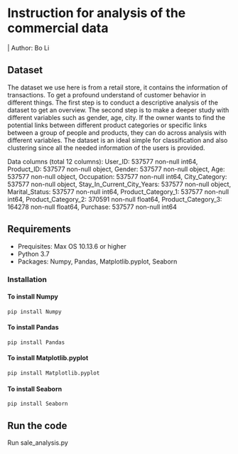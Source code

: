 # Instruction for analysis of the commercial data

| Author: Bo Li

## Dataset

The dataset we use here is from a retail store, it contains the information of transactions. To get a profound understand of customer behavior in different things. The first step is to conduct a descriptive analysis of the dataset to get an overview. The second step is to make a deeper study with different variables such as gender, age, city. If the owner wants to find the potential links between different product categories or specific links between a group of people and products, they can do across analysis with different variables. The dataset is an ideal simple for classification and also clustering since all the needed information of the users is provided.  


Data columns (total 12 columns): User_ID: 537577 non-null int64, Product_ID: 537577 non-null object, Gender: 537577 non-null object, Age: 537577 non-null object, Occupation: 537577 non-null int64, City_Category: 537577 non-null object, Stay_In_Current_City_Years: 537577 non-null object, Marital_Status: 537577 non-null int64, Product_Category_1: 537577 non-null int64, Product_Category_2: 370591 non-null float64, Product_Category_3: 164278 non-null float64, Purchase: 537577 non-null int64

## Requirements

* Prequisites: Max OS 10.13.6 or higher
* Python 3.7
* Packages: Numpy, Pandas, Matplotlib.pyplot, Seaborn

### Installation

#### To install Numpy
```
pip install Numpy
```
#### To install Pandas
```
pip install Pandas
```
#### To install Matplotlib.pyplot
```
pip install Matplotlib.pyplot
```
#### To install Seaborn
```
pip install Seaborn
```

## Run the code

Run sale_analysis.py
